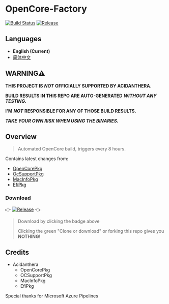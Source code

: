 # OpenCore-Factory

[![Build Status](https://dev.azure.com/OpenCore-Factory/OpenCore-Factory/_apis/build/status/williambj1.OpenCore-Factory?branchName=master)](https://dev.azure.com/OpenCore-Factory/OpenCore-Factory/_build/latest?definitionId=1&branchName=master)
[![Release](https://img.shields.io/github/v/release/williambj1/OpenCore-Factory?color=orange&include_prereleases&label=Release)](https://github.com/williambj1/OpenCore-Factory/releases)

## Languages

- **English (Current)**
- [简体中文](https://github.com/williambj1/OpenCore-Factory/blob/master/README_zh-Hans.md)

## **WARNING⚠️**

**THIS PROJECT IS** ***NOT*** **OFFICIALLY SUPPORTED BY ACIDANTHERA.**

**BUILD RESULTS IN THIS REPO ARE AUTO-GENERATED** ***WITHOUT ANY TESTING.***

**I'M** ***NOT*** **RESPONSIBLE FOR ANY OF THOSE BUILD RESULTS.**

***TAKE YOUR OWN RISK WHEN USING THE BINARIES.***

## Overview

> Automated OpenCore build, triggers every 8 hours.

Contains latest changes from:

- [OpenCorePkg](https://github.com/acidanthera/OpenCorePkg)
- [OcSupportPkg](https://github.com/acidanthera/OcSupportPkg)
- [MacInfoPkg](https://github.com/acidanthera/MacInfoPkg)
- [EfiPkg](https://github.com/acidanthera/EfiPkg)

### Download

👉 [![Release](https://img.shields.io/github/v/release/williambj1/OpenCore-Factory?color=orange&include_prereleases&label=Release)](https://github.com/williambj1/OpenCore-Factory/releases) 👈

> Download by clicking the badge above
>
> Clicking the green "Clone or download" or forking this repo gives you **NOTHING!**

## Credits

- Acidanthera
  - OpenCorePkg
  - OCSupportPkg
  - MacInfoPkg
  - EfiPkg

Special thanks for Microsoft Azure Pipelines
